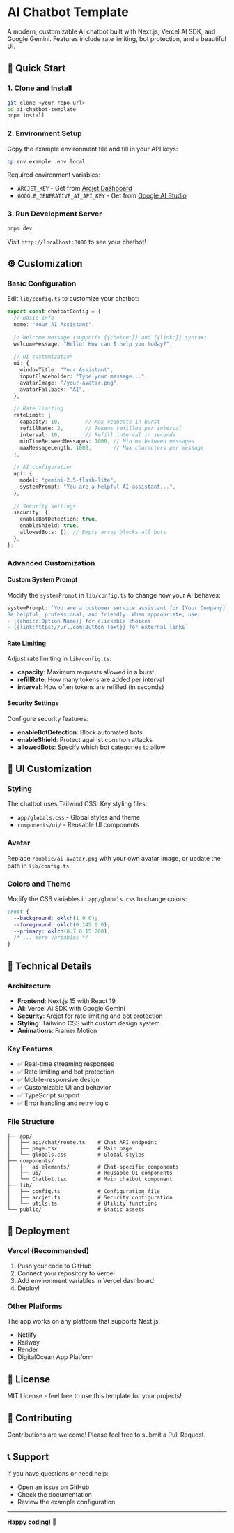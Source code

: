 # AI Chatbot Template

A modern, customizable AI chatbot built with Next.js, Vercel AI SDK, and Google Gemini. Features include rate limiting, bot protection, and a beautiful UI.

## 🚀 Quick Start

### 1. Clone and Install

```bash
git clone <your-repo-url>
cd ai-chatbot-template
pnpm install
```

### 2. Environment Setup

Copy the example environment file and fill in your API keys:

```bash
cp env.example .env.local
```

Required environment variables:
- `ARCJET_KEY` - Get from [Arcjet Dashboard](https://app.arcjet.com)
- `GOOGLE_GENERATIVE_AI_API_KEY` - Get from [Google AI Studio](https://aistudio.google.com/app/apikey)

### 3. Run Development Server

```bash
pnpm dev
```

Visit `http://localhost:3000` to see your chatbot!

## ⚙️ Customization

### Basic Configuration

Edit `lib/config.ts` to customize your chatbot:

```typescript
export const chatbotConfig = {
  // Basic info
  name: "Your AI Assistant",
  
  // Welcome message (supports {{choice:}} and {{link:}} syntax)
  welcomeMessage: "Hello! How can I help you today?",
  
  // UI customization
  ui: {
    windowTitle: "Your Assistant",
    inputPlaceholder: "Type your message...",
    avatarImage: "/your-avatar.png",
    avatarFallback: "AI",
  },
  
  // Rate limiting
  rateLimit: {
    capacity: 10,        // Max requests in burst
    refillRate: 2,       // Tokens refilled per interval
    interval: 10,        // Refill interval in seconds
    minTimeBetweenMessages: 1000, // Min ms between messages
    maxMessageLength: 1000,       // Max characters per message
  },
  
  // AI configuration
  api: {
    model: "gemini-2.5-flash-lite",
    systemPrompt: "You are a helpful AI assistant...",
  },
  
  // Security settings
  security: {
    enableBotDetection: true,
    enableShield: true,
    allowedBots: [], // Empty array blocks all bots
  },
};
```

### Advanced Customization

#### Custom System Prompt

Modify the `systemPrompt` in `lib/config.ts` to change how your AI behaves:

```typescript
systemPrompt: `You are a customer service assistant for [Your Company]. 
Be helpful, professional, and friendly. When appropriate, use:
- {{choice:Option Name}} for clickable choices
- {{link:https://url.com|Button Text}} for external links`
```

#### Rate Limiting

Adjust rate limiting in `lib/config.ts`:

- **capacity**: Maximum requests allowed in a burst
- **refillRate**: How many tokens are added per interval
- **interval**: How often tokens are refilled (in seconds)

#### Security Settings

Configure security features:

- **enableBotDetection**: Block automated bots
- **enableShield**: Protect against common attacks
- **allowedBots**: Specify which bot categories to allow

## 🎨 UI Customization

### Styling

The chatbot uses Tailwind CSS. Key styling files:
- `app/globals.css` - Global styles and theme
- `components/ui/` - Reusable UI components

### Avatar

Replace `/public/ai-avatar.png` with your own avatar image, or update the path in `lib/config.ts`.

### Colors and Theme

Modify the CSS variables in `app/globals.css` to change colors:

```css
:root {
  --background: oklch(1 0 0);
  --foreground: oklch(0.145 0 0);
  --primary: oklch(0.7 0.15 200);
  /* ... more variables */
}
```

## 🔧 Technical Details

### Architecture

- **Frontend**: Next.js 15 with React 19
- **AI**: Vercel AI SDK with Google Gemini
- **Security**: Arcjet for rate limiting and bot protection
- **Styling**: Tailwind CSS with custom design system
- **Animations**: Framer Motion

### Key Features

- ✅ Real-time streaming responses
- ✅ Rate limiting and bot protection
- ✅ Mobile-responsive design
- ✅ Customizable UI and behavior
- ✅ TypeScript support
- ✅ Error handling and retry logic

### File Structure

```
├── app/
│   ├── api/chat/route.ts    # Chat API endpoint
│   ├── page.tsx             # Main page
│   └── globals.css          # Global styles
├── components/
│   ├── ai-elements/         # Chat-specific components
│   ├── ui/                  # Reusable UI components
│   └── Chatbot.tsx          # Main chatbot component
├── lib/
│   ├── config.ts            # Configuration file
│   ├── arcjet.ts            # Security configuration
│   └── utils.ts             # Utility functions
└── public/                  # Static assets
```

## 🚀 Deployment

### Vercel (Recommended)

1. Push your code to GitHub
2. Connect your repository to Vercel
3. Add environment variables in Vercel dashboard
4. Deploy!

### Other Platforms

The app works on any platform that supports Next.js:
- Netlify
- Railway
- Render
- DigitalOcean App Platform

## 📝 License

MIT License - feel free to use this template for your projects!

## 🤝 Contributing

Contributions are welcome! Please feel free to submit a Pull Request.

## 📞 Support

If you have questions or need help:
- Open an issue on GitHub
- Check the documentation
- Review the example configuration

---

**Happy coding!** 🎉